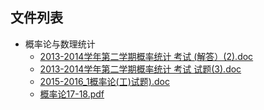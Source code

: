 

## 文件列表

- 概率论与数理统计
    - [2013-2014学年第二学期概率统计 考试 (解答）(2).doc](https://github.com/Nagi-ovo/BJUT-AI/raw/master/./%E6%A6%82%E7%8E%87%E8%AE%BA%E4%B8%8E%E6%95%B0%E7%90%86%E7%BB%9F%E8%AE%A1/2013-2014%E5%AD%A6%E5%B9%B4%E7%AC%AC%E4%BA%8C%E5%AD%A6%E6%9C%9F%E6%A6%82%E7%8E%87%E7%BB%9F%E8%AE%A1%20%E8%80%83%E8%AF%95%20%28%E8%A7%A3%E7%AD%94%EF%BC%89%282%29.doc)
    - [2013-2014学年第二学期概率统计 考试 试题(3).doc](https://github.com/Nagi-ovo/BJUT-AI/raw/master/./%E6%A6%82%E7%8E%87%E8%AE%BA%E4%B8%8E%E6%95%B0%E7%90%86%E7%BB%9F%E8%AE%A1/2013-2014%E5%AD%A6%E5%B9%B4%E7%AC%AC%E4%BA%8C%E5%AD%A6%E6%9C%9F%E6%A6%82%E7%8E%87%E7%BB%9F%E8%AE%A1%20%E8%80%83%E8%AF%95%20%E8%AF%95%E9%A2%98%283%29.doc)
    - [2015-2016_1概率论(工)试题).doc](https://github.com/Nagi-ovo/BJUT-AI/raw/master/./%E6%A6%82%E7%8E%87%E8%AE%BA%E4%B8%8E%E6%95%B0%E7%90%86%E7%BB%9F%E8%AE%A1/2015-2016_1%E6%A6%82%E7%8E%87%E8%AE%BA%28%E5%B7%A5%29%E8%AF%95%E9%A2%98%29.doc)
    - [概率论17-18.pdf](https://github.com/Nagi-ovo/BJUT-AI/raw/master/./%E6%A6%82%E7%8E%87%E8%AE%BA%E4%B8%8E%E6%95%B0%E7%90%86%E7%BB%9F%E8%AE%A1/%E6%A6%82%E7%8E%87%E8%AE%BA17-18.pdf)
